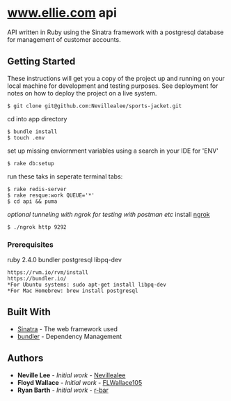 # www.ellie.com api

API written in Ruby using the Sinatra framework with a postgresql database for management of customer accounts.

## Getting Started

These instructions will get you a copy of the project up and running on your local machine for development and testing purposes. See deployment for notes on how to deploy the project on a live system. <br />
```
$ git clone git@github.com:Nevillealee/sports-jacket.git
```
cd into app directory <br />
```
$ bundle install
$ touch .env
```
set up missing enviornment variables using a search in your IDE for 'ENV' <br />
```
$ rake db:setup
```
run these taks in seperate terminal tabs: <br />
```
$ rake redis-server
$ rake resque:work QUEUE='*'
$ cd api && puma
```
*optional tunneling with ngrok for testing with postman etc* 
install [ngrok](https://ngrok.com/download)<br />
```
$ ./ngrok http 9292
```
### Prerequisites
ruby 2.4.0
bundler
postgresql libpq-dev
```
https://rvm.io/rvm/install
https://bundler.io/
*For Ubuntu systems: sudo apt-get install libpq-dev
*For Mac Homebrew: brew install postgresql
```
## Built With

* [Sinatra](http://sinatrarb.com/) - The web framework used
* [bundler](https://bundler.io/) - Dependency Management

## Authors
* **Neville Lee** - *Initial work* - [Nevillealee](https://github.com/nevillealee)
* **Floyd  Wallace** - *Initial work* - [FLWallace105](https://github.com/FLWallace105)
* **Ryan Barth** - *Initial work* - [r-bar](https://github.com/r-bar)
